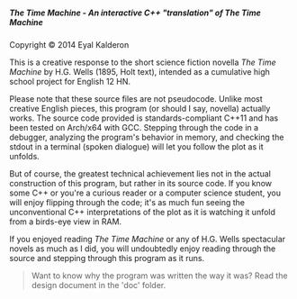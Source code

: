 ##### The Time Machine - An interactive C++ "translation" of _The Time Machine_

Copyright © 2014 Eyal Kalderon

This is a creative response to the short science fiction novella _The Time Machine_ by H.G. Wells (1895, Holt text), intended as a cumulative high school project for English 12 HN.

Please note that these source files are not pseudocode. Unlike most creative English pieces, this program (or should I say, novella) actually works. The source code provided is standards-compliant C++11 and has been tested on Arch/x64 with GCC. Stepping through the code in a debugger, analyzing the program's behavior in memory, and checking the stdout in a terminal (spoken dialogue) will let you follow the plot as it unfolds.

But of course, the greatest technical achievement lies not in the actual construction of this program, but rather in its source code. If you know some C++ or you're a curious reader or a computer science student, you will enjoy flipping through the code; it's as much fun seeing the unconventional C++ interpretations of the plot as it is watching it unfold from a birds-eye view in RAM.

If you enjoyed reading _The Time Machine_ or any of H.G. Wells spectacular novels as much as I did, you will undoubtedly enjoy reading through the source and stepping through this program as it runs.

> Want to know why the program was written the way it was? Read the design document in the 'doc' folder.
